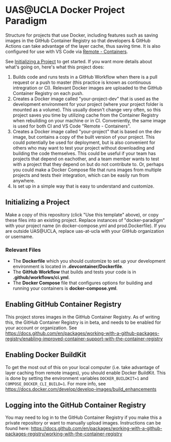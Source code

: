 # UAS@UCLA Docker Project Paradigm

Structure for projects that use Docker, including features such as saving images in the GitHub Container Registry so that developers & GitHub Actions can take advantage of the layer cache, thus saving time. It is also configured for use with VS Code via [Remote - Containers](https://marketplace.visualstudio.com/items?itemName=ms-vscode-remote.remote-containers).

See [Initializing a Project](#initializing-a-project) to get started. If you want more details about what's going on, here's what this project does:

1. Builds code and runs tests in a GitHub Workflow when there is a pull request or a push to master (this practice is known as continuous intregration or CI). Relevant Docker images are uploaded to the GitHub Container Registry on each push.
2. Creates a Docker image called "your-project-dev" that is used as the development environment for your project (where your project folder is mounted as a volume). This usually doesn't change very often, so this project saves you time by utilizing cache from the Container Registry when rebuilding on your machine or in CI. Conveniently, the same image is used for both CI and VS Code "Remote - Containers".
3. Creates a Docker image called "your-project" that is based on the dev image, but contains a copy of the built version of your project. This could potentially be used for deployment, but is also convenient for others who may want to test your project without downloading and building the code themselves. This could be useful  if your team has projects that depend on eachother, and a team member wants to test with a project that they depend on but do not contribute to. Or, perhaps you could make a Docker Compose file that runs images from multiple projects and tests their integration, which can be easily run from anywhere.
4. Is set up in a simple way that is easy to understand and customize.

## Initializing a Project
Make a copy of this repository (click "Use this template" above), or copy these files into an existing project. Replace instances of "docker-paradigm" with your project name (in docker-compose.yml and prod.Dockerfile). If you are outside UAS@UCLA, replace uas-at-ucla with your GitHub organization or username.

### Relevant Files
* The **Dockerfile** which you should customize to set up your development environment is located in **.devcontainer/Dockerfile**.
* The **GitHub Workflow** that builds and tests your code is in **.github/workflows/ci.yml**.
* The **Docker Compose** file that configures options for building and running your containers is **docker-compose.yml**.

## Enabling GitHub Container Registry
This project stores images in the GitHub Container Registry. As of writing this, the GitHub Container Registry is in beta, and needs to be enabled for your account or organization. See https://docs.github.com/en/packages/working-with-a-github-packages-registry/enabling-improved-container-support-with-the-container-registry

## Enabling Docker BuildKit
To get the most out of this on your local computer (i.e. take advantage of layer caching from remote images), you should enable Docker BuildKit. This is done by setting the environment variables `DOCKER_BUILDKIT=1` and `COMPOSE_DOCKER_CLI_BUILD=1`. For more info, see https://docs.docker.com/develop/develop-images/build_enhancements

## Logging into the GitHub Container Registry
You may need to log in to the GitHub Container Registry if you make this a private repository or want to manually upload images. Instructions can be found here: https://docs.github.com/en/packages/working-with-a-github-packages-registry/working-with-the-container-registry

